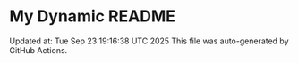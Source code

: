 # My Dynamic README
Updated at: Tue Sep 23 19:16:38 UTC 2025
This file was auto-generated by GitHub Actions.
